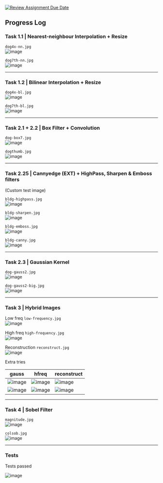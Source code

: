 [![Review Assignment Due Date](https://classroom.github.com/assets/deadline-readme-button-24ddc0f5d75046c5622901739e7c5dd533143b0c8e959d652212380cedb1ea36.svg)](https://classroom.github.com/a/8iaFhSJP)

## Progress Log

### Task 1.1 | Nearest-neighbour Interpolation + Resize

`dog4x-nn.jpg` <br>
![image](dog4x-nn.jpg)

`dog7th-nn.jpg` <br>
![image](dog7th-nn.jpg)

<hr>

### Task 1.2 | Bilinear Interpolation + Resize

`dog4x-bl.jpg` <br>
![image](dog4x-bl.jpg)

`dog7th-bl.jpg` <br>
![image](dog7th-bl.jpg)

<hr>

### Task 2.1 + 2.2 | Box Filter + Convolution

`dog-box7.jpg` <br>
![image](dog-box7.jpg)

`dogthumb.jpg` <br>
![image](dogthumb.jpg)

<hr>

### Task 2.25 | Cannyedge (EXT) + HighPass, Sharpen & Emboss filters

(Custom test image)

`bldg-highpass.jpg` <br>
![image](bldg-highpass.jpg)

`bldg-sharpen.jpg` <br>
![image](bldg-sharpen.jpg)

`bldg-emboss.jpg` <br>
![image](bldg-emboss.jpg)

`bldg-canny.jpg` <br>
![image](bldg-canny.jpg)

<hr>

### Task 2.3 | Gaussian Kernel

`dog-gauss2.jpg` <br>
![image](dog-gauss2.jpg)

`dog-gauss2-big.jpg` <br>
![image](dog-gauss2-big.jpg)

<hr>

### Task 3 | Hybrid Images

Low freq `low-frequency.jpg` <br>
![image](low-frequency.jpg)

High freq `high-frequency.jpg` <br>
![image](high-frequency.jpg)

Reconstruction `reconstruct.jpg` <br>
![image](reconstruct.jpg)

Extra tries

| gauss                    | hfreq                    | reconstruct                    |
| ------------------------ | ------------------------ | ------------------------------ |
| ![image](gurl-gauss.jpg) | ![image](gurl-hfreq.jpg) | ![image](gurl-reconstruct.jpg) |
| ![image](dawg-gauss.jpg) | ![image](dawg-hfreq.jpg) | ![image](dawg-reconstruct.jpg) |

<hr>

### Task 4 | Sobel Filter

`magnitude.jpg` <br>
![image](magnitude.jpg)

`colsob.jpg` <br>
![image](colsob.jpg)

<hr>

### Tests

Tests passed

![image](tests.png)
